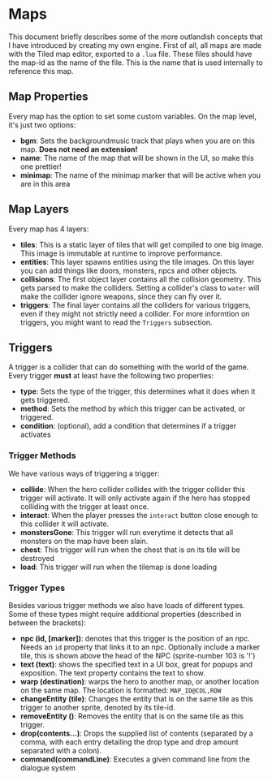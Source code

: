 # Maps
This document briefly describes some of the more outlandish concepts that I have introduced by creating my own engine. First of all, all maps are made with the Tiled map editor, exported to a `.lua` file. These files should have the map-id as the name of the file. This is the name that is used internally to reference this map.

## Map Properties
Every map has the option to set some custom variables. On the map level, it's just two options:
- __bgm__: Sets the backgroundmusic track that plays when you are on this map. __Does not need an extension!__
- __name__: The name of the map that will be shown in the UI, so make this one prettier!
- __minimap__: The name of the minimap marker that will be active when you are in this area

## Map Layers
Every map has 4 layers:
- __tiles__: This is a static layer of tiles that will get compiled to one big image. This image is immutable at runtime to improve performance.
- __entities__: This layer spawns entities using the tile images. On this layer you can add things like doors, monsters, npcs and other objects.
- __collisions__: The first object layer contains all the collision geometry. This gets parsed to make the colliders. Setting a collider's class to `water` will make the collider ignore weapons, since they can fly over it.
- __triggers__: The final layer contains all the colliders for various triggers, even if they might not strictly need a collider. For more informtion on triggers, you might want to read the `Triggers` subsection.

## Triggers
A trigger is a collider that can do something with the world of the game. Every trigger __must__ at least have the following two properties:
- __type__: Sets the type of the trigger, this determines what it does when it gets triggered.
- __method__: Sets the method by which this trigger can be activated, or triggered.
- __condition__: (optional), add a condition that determines if a trigger activates

### Trigger Methods
We have various ways of triggering a trigger:
- __collide__: When the hero collider collides with the trigger collider this trigger will activate. It will only activate again if the hero has stopped colliding with the trigger at least once.
- __interact__: When the player presses the `interact` button close enough to this collider it will activate.
- __monstersGone__: This trigger will run everytime it detects that all monsters on the map have been slain.
- __chest__: This trigger will run when the chest that is on its tile will be destroyed
- __load__: This trigger will run when the tilemap is done loading

### Trigger Types
Besides various trigger methods we also have loads of different types. Some of these types might require additional properties (described in between the brackets):
- __npc (id, [marker])__: denotes that this trigger is the position of an npc. Needs an `id` property that links it to an npc. Optionally include a marker tile, this is shown above the head of the NPC (sprite-number 103 is '!')
- __text (text)__: shows the specified text in a UI box, great for popups and exposition. The text property contains the text to show.
- __warp (destination)__: warps the hero to another map, or another location on the same map. The location is formatted: `MAP_ID@COL,ROW`
- __changeEntity (tile)__: Changes the entity that is on the same tile as this trigger to another sprite, denoted by its tile-id.
- __removeEntity ()__: Removes the entity that is on the same tile as this trigger.
- __drop(contents...)__: Drops the supplied list of contents (separated by a comma, with each entry detailing the drop type and drop amount separated with a colon). 
- __command(commandLine)__: Executes a given command line from the dialogue system
